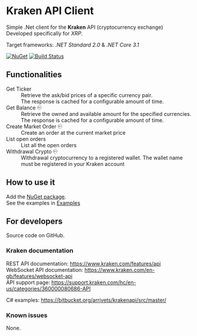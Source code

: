 # Kraken API Client

Simple .Net client for the **Kraken** API (cryptocurrency exchange)  
Developed specifically for _XRP_.

Target frameworks: _.NET Standard 2.0_ & _.NET Core 3.1_


[![NuGet](https://img.shields.io/nuget/v/Alex75.KrakenApiClient.svg)](https://www.nuget.org/packages/Alex75.KrakenApiClient) [![Build Status](https://alex75.visualstudio.com/Kraken%20API%20Client/_apis/build/status/Build%20and%20publish%20Package%20v0.1?branchName=master)](https://alex75.visualstudio.com/Kraken%20API%20Client/_build/latest?definitionId=18&branchName=master)

## Functionalities

<dl>
  <dt>Get Ticker</dt>
    <dd>Retrieve the ask/bid prices of a specific currency pair.
    <br>The response is cached for a configurable amount of time.</dd>
  <dt>Get Balance <img src="./api key lock.svg" height=12 title="API key required"></dt>
    <dd>Retrieve the owned and available amount for the specified currencies.
    <br>The response is cached for a configurable amount of time.</dd>
  <dt>Create Market Order <img src="./api key lock.svg" height=12 title="API key required"></dt>
    <dd>Create an order at the current market price</dd>
  <dt>List open orders</dt>
    <dd>List all the open orders</dd>
  <dt>Withdrawal Crypto <img src="./api key lock.svg" height=12 title="API key required"></dt>
    <dd>Withdrawal cryptocurrency to a registered wallet. The wallet name must be registered in your Kraken account</dd>
</dl>


## How to use it

Add the <a href="https://www.nuget.org/packages/Alex75.KrakenApiClient" target="_blank">NuGet package</a>.  
See the examples in <a href="Example/Program.cs">Examples</a>


## For developers

Source code on GitHub.

### Kraken documentation

REST API documentation: https://www.kraken.com/features/api  
WebSocket API documentation: https://www.kraken.com/en-gb/features/websocket-api  
API support page: https://support.kraken.com/hc/en-us/categories/360000080686-API  

C# examples: https://bitbucket.org/arrivets/krakenapi/src/master/

### Known issues 

None.